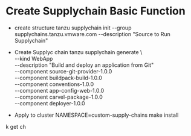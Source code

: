 # Create Supplychain Basic Function

- create structure 
    tanzu supplychain init --group supplychains.tanzu.vmware.com --description "Source to Run Supplychain"

- Create Supplyc chain
    tanzu supplychain generate \                                                                  
    --kind WebApp \
    --description "Build and deploy an application from Git" \
    --component source-git-provider-1.0.0 \
    --component buildpack-build-1.0.0 \
    --component conventions-1.0.0 \
    --component app-config-web-1.0.0 \
    --component carvel-package-1.0.0 \
    --component deployer-1.0.0

- Apply to cluster
    NAMESPACE=custom-supply-chains make install


k get ch